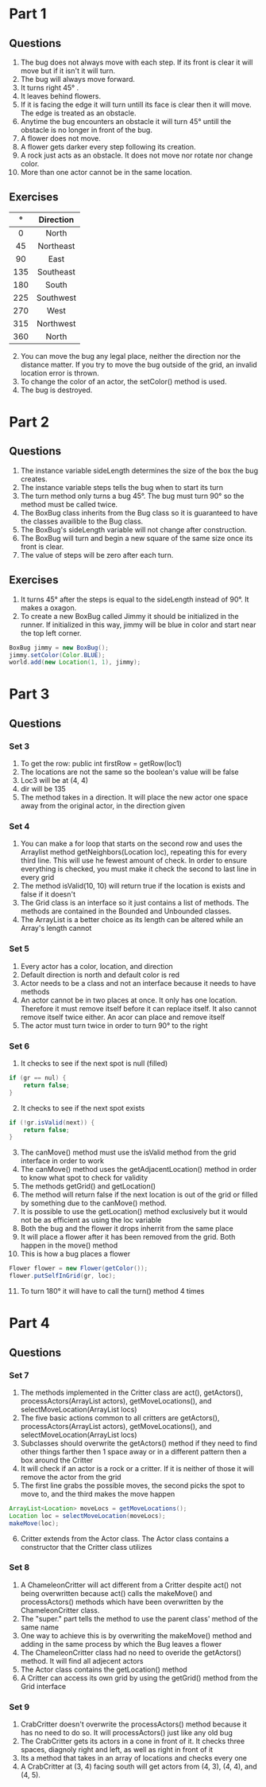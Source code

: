 # Part 1

## Questions
1. The bug does not always move with each step. If its front is clear it will move but if it isn't it will turn.
2. The bug will always move forward.
3. It turns right 45° .
4. It leaves behind flowers.
5. If it is facing the edge it will turn untill its face is clear then it will move. The edge is treated as an obstacle.
6. Anytime the bug encounters an obstacle it will turn 45° untill the obstacle is no longer in front of the bug.
7. A flower does not move.
8. A flower gets darker every step following its creation.
9. A rock just acts as an obstacle. It does not move nor rotate nor change color.
10. More than one actor cannot be in the same location.

## Exercises
|°|Direction|
|:---:|:---:|
|0|North|
|45|Northeast|
|90|East|
|135|Southeast|
|180|South|
|225|Southwest|
|270|West|
|315|Northwest|
|360|North|
2. You can move the bug any legal place, neither the direction nor the distance matter. If you try to move the bug outside of the grid, an invalid location error is thrown.
3. To change the color of an actor, the setColor() method is used.
4. The bug is destroyed.

# Part 2


## Questions
1. The instance variable sideLength determines the size of the box the bug creates.
2. The instance variable steps tells the bug when to start its turn
3. The turn method only turns a bug 45°. The bug must turn 90° so the method must be called twice.
4. The BoxBug class inherits from the Bug class so it is guaranteed to have the classes availible to the Bug class.
5. The BoxBug's sideLength variable will not change after construction.
6. The BoxBug will turn and begin a new square of the same size once its front is clear.
7. The value of steps will be zero after each turn.

## Exercises
1. It turns 45° after the steps is equal to the sideLength instead of 90°. It makes a oxagon.
5. To create a new BoxBug called Jimmy it should be initialized in the runner. If initialized in this way, jimmy will be blue in color and start near the top left corner.
```java
BoxBug jimmy = new BoxBug();
jimmy.setColor(Color.BLUE);
world.add(new Location(1, 1), jimmy);
```

# Part 3

## Questions

### Set 3
1. To get the row: public int firstRow = getRow(loc1)
2. The locations are not the same so the boolean's value will be false
3. Loc3 will be at (4, 4)
4. dir will be 135
5. The method takes in a direction. It will place the new actor one space away from the original actor, in the direction given

### Set 4
1. You can make a for loop that starts on the second row and uses the Arraylist method getNeighbors(Location loc), repeating this for every third line. This will use he fewest amount of check. In order to ensure everything is checked, you must make it check the second to last line in every grid
2. The method isValid(10, 10) will return true if the location is exists and false if it doesn't
3. The Grid class is an interface so it just contains a list of methods. The methods are contained in the Bounded and Unbounded classes.
4. The ArrayList is a better choice as its length can be altered while an Array's length cannot

### Set 5
1. Every actor has a color, location, and direction
2. Default direction is north and default color is red
3. Actor needs to be a class and not an interface because it needs to have methods
4. An actor cannot be in two places at once. It only has one location. Therefore it must remove itself before it can replace itself. It also cannot remove itself twice either. An acor can place and remove itself
5. The actor must turn twice in order to turn 90° to the right

### Set 6
1. It checks to see if the next spot is null (filled) 
``` java
if (gr == nul) {
    return false;
}
```
2. It checks to see if the next spot exists
``` java
if (!gr.isValid(next)) {
    return false;
}
```
3. The canMove() method must use the isValid method from the grid interface in order to work
4. The canMove() method uses the getAdjacentLocation() method in order to know what spot to check for validity
5. The methods getGrid() and getLocation()
6. The method will return false if the next location is out of the grid or filled by something due to the canMove() method.
7. It is possible to use the getLocation() method exclusively but it would not be as efficient as using the loc variable
8. Both the bug and the flower it drops inherrit from the same place
9. It will place a flower after it has been removed from the grid. Both happen in the move() method
10. This is how a bug places a flower
``` java
Flower flower = new Flower(getColor());
flower.putSelfInGrid(gr, loc);
```
11. To turn 180° it will have to call the turn() method 4 times

# Part 4

## Questions

### Set 7
1. The methods implemented in the Critter class are act(), getActors(), processActors(ArrayList<Actor> actors), getMoveLocations(), and selectMoveLocation(ArrayList<Location> locs)
2. The five basic actions common to all critters are getActors(), processActors(ArrayList<Actor> actors), getMoveLocations(), and selectMoveLocation(ArrayList<Location> locs)
3. Subclasses should overwrite the getActors() method if they need to find other things farther then 1 space away or in a different pattern then a box around the Critter
4. It will check if an actor is a rock or a critter. If it is neither of those it will remove the actor from the grid
5. The first line grabs the possible moves, the second picks the spot to move to, and the third makes the move happen
``` java
ArrayList<Location> moveLocs = getMoveLocations();
Location loc = selectMoveLocation(moveLocs);
makeMove(loc);
```
6. Critter extends from the Actor class. The Actor class contains a constructor that the Critter class utilizes

### Set 8
1. A ChameleonCritter will act different from a Critter despite act() not being overwritten because act() calls the makeMove() and processActors() methods which have been overwritten by the ChameleonCritter class.
2. The "super." part tells the method to use the parent class' method of the same name
3. One way to achieve this is by overwriting the makeMove() method and adding in the same process by which the Bug leaves a flower
4. The ChameleonCritter class had no need to overide the getActors() method. It will find all adjecent actors
5. The Actor class contains the getLocation() method
6. A Critter can access its own grid by using the getGrid() method from the Grid interface

### Set 9
1. CrabCritter doesn't overwrite the processActors() method because it has no need to do so. It will processActors() just like any old bug
2. The CrabCritter gets its actors in a cone in front of it. It checks three spaces, diagnoly right and left, as well as right in front of it
3. Its a method that takes in an array of locations and checks every one
4. A CrabCritter at (3, 4) facing south will get actors from (4, 3), (4, 4), and (4, 5).